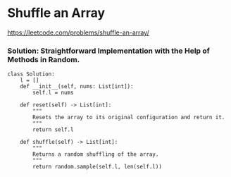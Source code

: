 # Shuffle an Array
https://leetcode.com/problems/shuffle-an-array/

### Solution: Straightforward Implementation with the Help of Methods in Random.

```
class Solution:
    l = []
    def __init__(self, nums: List[int]):
        self.l = nums

    def reset(self) -> List[int]:
        """
        Resets the array to its original configuration and return it.
        """
        return self.l

    def shuffle(self) -> List[int]:
        """
        Returns a random shuffling of the array.
        """
        return random.sample(self.l, len(self.l))
```

